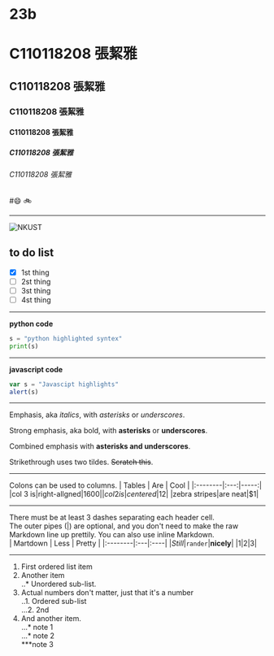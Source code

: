 # 23b
# C110118208 張絜雅
## C110118208 張絜雅
### C110118208 張絜雅
#### C110118208 張絜雅
##### C110118208 張絜雅
###### C110118208 張絜雅

#😄 🚲

-----

![NKUST](logo.png "NKUST")

## to do list
- [x] 1st thing
- [ ] 2st thing
- [ ] 3st thing
- [ ] 4st thing

---

**python code**
```python
s = "python highlighted syntex"
print(s)
```

---

**javascript code**
```js
var s = "Javascipt highlights"
alert(s)
```

---

Emphasis, aka *italics*, with *asterisks* or *underscores*.

Strong emphasis, aka bold, with **asterisks** or **underscores**.

Combined emphasis with **asterisks and underscores**.

Strikethrough uses two tildes. ~~Scratch this~~.

---

Colons can be used to columns.
|  Tables | Are | Cool |
|:--------|:---:|-----:|
|col 3 is|right-allgned|$1600|
|col 2 is|centered|$12|
|zebra stripes|are neat|$1|

---

There must be at least 3 dashes separating each header cell.  
The outer pipes (|) are optional, and you don't need to make the raw Markdown line up prettily. You can also use inline Markdown.  
|  Martdown | Less | Pretty |
|:--------|:---|:----|
|*Still*|`rander`|**nicely**|
|1|2|3|

---

1. First ordered list item  
2. Another item  
   ..* Unordered sub-list.
3. Actual numbers don't matter, just that it's a number  
    ..1. Ordered sub-list  
   ...2. 2nd  
4. And another item.  
...* note 1  
...* note 2  
***note 3  
